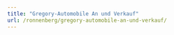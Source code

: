 ```yaml
---
title: "Gregory-Automobile An und Verkauf"
url: /ronnenberg/gregory-automobile-an-und-verkauf/
---
```

